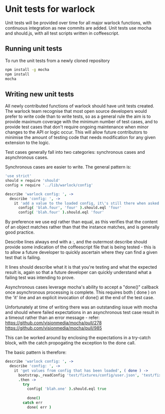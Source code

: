 # Unit tests for warlock

Unit tests will be provided over time for all major warlock functions, with continuous integration
as new commits are added.  Unit tests use mocha and should.js, with all test scripts written in
coffeescript. 


## Running unit tests

To run the unit tests from a newly cloned repository

```sh
npm install -g mocha
npm install
mocha
```


## Writing new unit tests
All newly contributed functions of warlock should have unit tests created.  The warlock team recognise
that most open source developers would prefer to write code than to write tests, so as a general rule
the aim is to provide maximum coverage with the minimum number of test cases, and to provide
test cases that don't require ongoing maintenance when minor changes to the API or logic occur.  This
will allow future contributors to minimise the amount of testing code that needs modification for any
given extension to the logic.

Test cases generally fall into two categories: synchronous cases and asynchronous cases.

Synchronous cases are easier to write.  The general pattern is:

```coffeescript
'use strict'
should = require 'should'
config = require '../lib/warlock/config'

describe 'warlock config: ', -> 
  describe 'config: ', -> 
    it 'add a value to the loaded config, it\'s still there when asked for again', ->
      config( 'blah.four', 'four' ).should.eql 'four'
      config( 'blah.four' ).should.eql 'four'
```

By preference we use eql rather than equal, as this verifies that the content of an object
matches rather than that the instance matches, and is generally good practice.

Describe lines always end with a :, and the outermost describe should provide some indication
of the coffeescript file that is being tested - this is to allow a future developer to quickly 
ascertain where they can find a given test that is failing.

It lines should describe what it is that you're testing and what the expected result is, again
so that a future developer can quickly understand what a failing test was intending to prove.

Asynchronous cases leverage mocha's ability to accept a "done()" callback once asynchronous processing
is complete.  This requires both ( done ) on the 'it' line and an explicit invocation of done() at 
the end of the test case.  

Unfortunately at time of writing there was an outstanding issue with mocha and should where failed 
expectations in an asynchronous test case result in a timeout rather than an error message - refer:
  https://github.com/visionmedia/mocha/pull/278
  https://github.com/visionmedia/mocha/pull/985  

This can be worked around by enclosing the expectations in a try-catch block, with the catch propogating
the exception to the done call.

The basic pattern is therefore:

```coffeescript
describe 'warlock config: ', -> 
  describe 'config: ', -> 
    it 'get values from config that has been loaded', ( done ) ->
      bootstrap._readConfig 'test/fixtures/config/user.json', 'test/fixtures/config/package.json'
      .then ->
        try
          config( 'blah.one' ).should.eql true
  
          done()
        catch err
          done( err )
```


